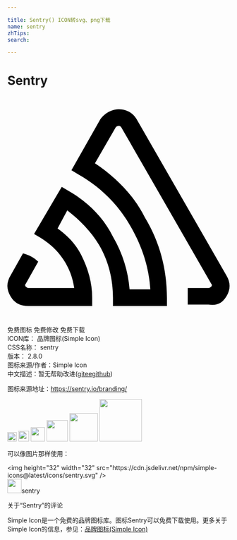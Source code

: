 ```yaml
---

title: Sentry() ICON转svg、png下载
name: sentry
zhTips: 
search: 

---
```


# Sentry  <small style="font-size: 60%;font-weight: 100"></small>

<div id="svg" class="svg-wrap">
<svg role="img" viewBox="0 0 24 24" xmlns="http://www.w3.org/2000/svg"><title>Sentry icon</title><path d="M23.663 21.572c.449-.748.449-1.496 0-2.244l-9.72-16.897c-.447-.747-1.195-1.048-1.943-1.048s-1.495.449-1.943 1.048L6.916 7.963l.748.449c2.393 1.346 4.336 3.289 5.682 5.682 1.197 2.094 1.944 4.336 2.094 6.73h-2.243c-.149-1.945-.748-3.889-1.794-5.684-1.047-2.093-2.692-3.738-4.785-4.935l-.749-.447-2.99 5.084.747.449c1.944 1.195 3.29 3.139 3.589 5.383H2.28c-.149 0-.3-.15-.3-.15s-.148-.15 0-.299l1.348-2.393c-.449-.447-1.048-.748-1.646-.896L.336 19.329c-.449.748-.449 1.496 0 2.244.448.746 1.046 1.045 1.943 1.045h6.879v-.896c0-1.645-.449-3.141-1.196-4.637-.599-1.195-1.496-2.093-2.542-2.84L6.467 12.3c1.347 1.046 2.543 2.243 3.439 3.739 1.047 1.793 1.496 3.738 1.496 5.682v.896h5.831v-.896c0-2.99-.747-5.982-2.392-8.673-1.197-2.394-3.141-4.337-5.385-5.833L11.7 3.328c.151-.15.3-.15.3-.15.15 0 .15 0 .299.15l9.721 16.896c.148.148 0 .299 0 .299s-.15.15-.3.15h-2.243v1.795h2.243c.896.149 1.495-.15 1.943-.896z"/></svg>
</div>
<detail full-name='sentry'></detail>

<div class="detail-page">
<p>
<span><span class="badge-success badge">免费图标</span> <span class="badge-success badge">免费修改</span>  <span class="badge-success badge">免费下载</span> </span>
<br/>
<span>
ICON库：
<span class="badge-secondary badge">品牌图标(Simple Icon)</span> 
</span>
<br/>
<span>
CSS名称：
<span class="badge-secondary badge">sentry</span> 
</span>

<br/>
<span>
版本：
<span class="badge-secondary badge">2.8.0</span> 
</span>
<br/>
<span>图标来源/作者：<span class="badge-light badge">Simple Icon</span></span> 
<br/>
<span class="zh-detail">中文描述：暂无<span class="help-link"><span>帮助改进</span>(<a href="https://gitee.com/liuwave/icon-helper/edit/master/json/brands/sentry.json" target="_blank" rel="noopener noreferrer">gitee</a><a href="https://github.com/liuwave/icon-helper/edit/master/json/brands/sentry.json" target="_blank" rel="noopener noreferrer">github</a></span>)</span><br/>
</p>
</div><div class="description description alert alert-light"><p>图标来源地址：<a href="https://sentry.io/branding/" target="_blank" rel="noopener noreferrer">https://sentry.io/branding/</a></p></div>
<div class="alert alert-dark">
<img height="21" width="21" src="https://cdn.jsdelivr.net/npm/simple-icons@latest/icons/sentry.svg" />
<img height="24" width="24" src="https://cdn.jsdelivr.net/npm/simple-icons@latest/icons/sentry.svg" />
<img height="32" width="32" src="https://cdn.jsdelivr.net/npm/simple-icons@latest/icons/sentry.svg" />
<img height="48" width="48" src="https://cdn.jsdelivr.net/npm/simple-icons@latest/icons/sentry.svg" />
<img height="64" width="64" src="https://cdn.jsdelivr.net/npm/simple-icons@latest/icons/sentry.svg" />
<img height="96" width="96" src="https://cdn.jsdelivr.net/npm/simple-icons@latest/icons/sentry.svg" />

</div>
<div>
  <p>可以像图片那样使用：    
  </p>
  <div class="alert alert-primary" style="font-size: 14px">
    &lt;img height="32" width="32" src="https://cdn.jsdelivr.net/npm/simple-icons@latest/icons/sentry.svg" /&gt;
    <copy-btn content='<img height="32" width="32" src="https://cdn.jsdelivr.net/npm/simple-icons@latest/icons/sentry.svg" />'></copy-btn>
  </div>
  <div class="alert alert-secondary">
    <img height="32" width="32" src="https://cdn.jsdelivr.net/npm/simple-icons@latest/icons/sentry.svg" />sentry
    <copy-btn content="sentry" btn-title="复制图标名称"></copy-btn>
  </div>
</div>

<Vssue title="关于“Sentry”的评论" >关于“Sentry”的评论</Vssue>


<div><p>Simple Icon是一个免费的品牌图标库。图标Sentry可以免费下载使用。更多关于  Simple Icon的信息，参见：<a target="_blank" href="https://iconhelper.cn/brands.html">品牌图标(Simple Icon)</a>
</p></div>
